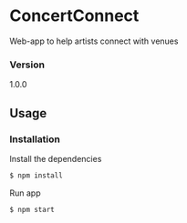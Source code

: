 # ConcertConnect

Web-app to help artists connect with venues

### Version
1.0.0

## Usage


### Installation

Install the dependencies

```sh
$ npm install
```
Run app

```sh
$ npm start
```
